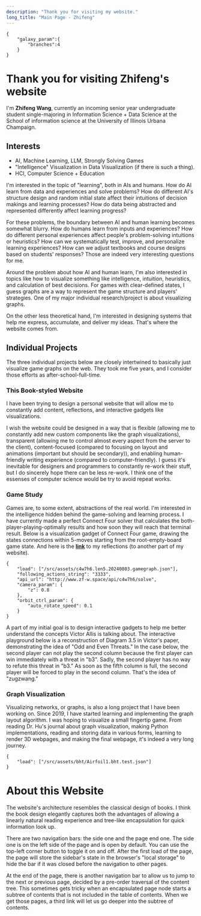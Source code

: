 ```yaml
---
description: "Thank you for visiting my website."
long_title: "Main Page - Zhifeng"
---
```


```fun_galaxy
{
    "galaxy_param":{
        "branches":4
    }
}
```

# Thank you for visiting Zhifeng's website

I'm **Zhifeng Wang**, currently an incoming senior year undergraduate student single-majoring in Information Science + Data Science at the School of information science at the University of Illinois Urbana Champaign.

## Interests

- AI, Machine Learning, LLM, Strongly Solving Games
- "Intelligence" Visualization in Data Visualization (if there is such a thing).
- HCI, Computer Science + Education

I'm interested in the topic of "learning", both in AIs and humans. How do AI learn from data and experiences and solve problems? How do different AI's structure design and random initial state affect their intuitions of decision makings and learning processes? How do data being abstracted and represented differently affect learning progress?

For these problems, the boundary between AI and human learning becomes somewhat blurry. How do humans learn from inputs and experiences? How do different personal experiences affect people's problem-solving intuitions or heuristics? How can we systematically test, improve, and personalize learning experiences? How can we adjust textbooks and course designs based on students' responses? Those are indeed very interesting questions for me.

Around the problem about how AI and human learn, I'm also interested in topics like how to visualize something like intelligence, intuition, heuristics, and calculation of best decisions. For games with clear-defined states, I guess graphs are a way to represent the game structure and players' strategies. One of my major individual research/project is about visualizing graphs.

On the other less theoretical hand, I'm interested in designing systems that help me express, accumulate, and deliver my ideas. That's where the website comes from.

## Individual Projects

The three individual projects below are closely intertwined to basically just visualize game graphs on the web. They took me five years, and I consider those efforts as after-school-full-time.

### This Book-styled Website

I have been trying to design a personal website that will allow me to constantly add content, reflections, and interactive gadgets like visualizations.

I wish the website could be designed in a way that is flexible (allowing me to constantly add new custom components like the graph visualizations), transparent (allowing me to control almost every aspect from the server to the client), content-focused (compared to focusing on layout and animations (important but should be secondary)), and enabling human-friendly writing experience (compared to computer-friendly). I guess it's inevitable for designers and programmers to constantly re-work their stuff, but I do sincerely hope there can be less re-work. I think one of the essenses of computer science would be try to avoid repeat works.

### Game Study

Games are, to some extent, abstractions of the real world. I'm interested in the intelligence hidden behind the game-solving and learning process. I have currently made a perfect Connect Four solver that calculates the both-player-playing-optimally results and how soon they will reach that terminal result. Below is a visualization gadget of Connect Four game, drawing the states connections within 5-moves starting from the root-empty-board game state. And here is the **[link](/projects/game/)** to my reflections (to another part of my website).

```con4_graph
{
    "load": ["/src/assets/c4w7h6.len5.20240803.gamegraph.json"],
    "following_actions_string": "3333",
    "api_url": "http://www.zf-w.space/api/c4w7h6/solve",
    "camera_param": {
        "z": 0.8
    },
    "orbit_ctrl_param": {
        "auto_rotate_speed": 0.1
    }
}
```

A part of my initial goal is to design interactive gadgets to help me better understand the concepts Victor Allis is talking about. The interactive playground below is a reconstruction of Diagram 3.5 in Victor's paper, demonstrating the idea of "Odd and Even Threats." In the case below, the second player can not play the second column because the first player can win immediately with a threat in "b3". Sadly, the second player has no way to refute this threat in "b3." As soon as the fifth column is full, the second player will be forced to play in the second column. That's the idea of "zugzwang."

### Graph Visualization

Visualizing networks, or graphs, is also a long project that I have been working on. Since 2019, I have started learning and implementing the graph layout algorithm. I was hoping to visualize a small fingertip game. From reading Dr. Hu's journal about graph visualization, making Python implementations, reading and storing data in various forms, learning to render 3D webpages, and making the final webpage, it's indeed a very long journey.

```graph
{
    "load": ["/src/assets/bht/Airfoil1.bht.test.json"]
}
```

# About this Website

The website's architecture resembles the classical design of books. I think the book design elegantly captures both the advantages of allowing a linearly natural reading experience and tree-like encapsulation for quick information look up.

There are two navigation bars: the side one and the page end one. The side one is on the left side of the page and is open by default. You can use the top-left corner button to toggle it on and off. After the first load of the page, the page will store the sidebar's state in the browser's "local storage" to hide the bar if it was closed before the navigation to other pages.

At the end of the page, there is another navigation bar to allow us to jump to the next or previous page, decided by a pre-order traversal of the content tree. This sometimes gets tricky when an encapsulated page node starts a subtree of contents that is not included in the table of contents. When we get those pages, a third link will let us go deeper into the subtree of contents.

